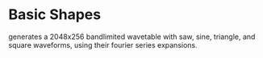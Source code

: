 # Basic Shapes

generates a 2048x256 bandlimited wavetable with saw, sine, triangle, and square waveforms, using their fourier series expansions.

